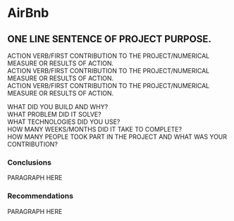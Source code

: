 # AirBnb 


## ONE LINE SENTENCE OF PROJECT PURPOSE.  


ACTION VERB/FIRST CONTRIBUTION TO THE PROJECT/NUMERICAL MEASURE OR RESULTS OF ACTION.  
ACTION VERB/FIRST CONTRIBUTION TO THE PROJECT/NUMERICAL MEASURE OR RESULTS OF ACTION.  
ACTION VERB/FIRST CONTRIBUTION TO THE PROJECT/NUMERICAL MEASURE OR RESULTS OF ACTION.  


WHAT DID YOU BUILD AND WHY?  
WHAT PROBLEM DID IT SOLVE?  
WHAT TECHNOLOGIES DID YOU USE?  
HOW MANY WEEKS/MONTHS DID IT TAKE TO COMPLETE?  
HOW MANY PEOPLE TOOK PART IN THE PROJECT AND WHAT WAS YOUR CONTRIBUTION?  
  
### Conclusions


PARAGRAPH HERE


### Recommendations

PARAGRAPH HERE

